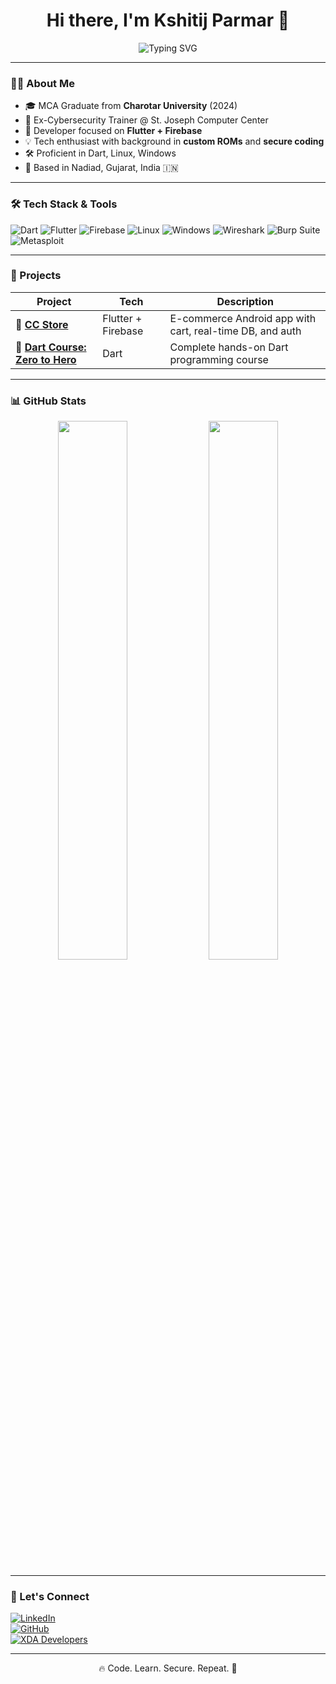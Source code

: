 <h1 align="center">Hi there, I'm Kshitij Parmar 👋</h1>

<p align="center">
  <img src="https://readme-typing-svg.herokuapp.com?font=Fira+Code&duration=2500&pause=1000&color=58A6FF&center=true&vCenter=true&width=500&lines=Flutter+%26+Firebase+Developer;Cybersecurity+Enthusiast+%F0%9F%94%92;Open+Source+Contributor+%F0%9F%93%9D%EF%B8%8F;Dart%2C+Linux%2C+Windows+User" alt="Typing SVG" />
</p>

---

### 🧑‍💻 About Me

- 🎓 MCA Graduate from **Charotar University** (2024)
- 💼 Ex-Cybersecurity Trainer @ St. Joseph Computer Center
- 🔧 Developer focused on **Flutter + Firebase**
- 💡 Tech enthusiast with background in **custom ROMs** and **secure coding**
- 🛠️ Proficient in Dart, Linux, Windows
- 📍 Based in Nadiad, Gujarat, India 🇮🇳

---

### 🛠️ Tech Stack & Tools

![Dart](https://img.shields.io/badge/-Dart-0175C2?style=for-the-badge&logo=dart&logoColor=white)
![Flutter](https://img.shields.io/badge/-Flutter-02569B?style=for-the-badge&logo=flutter)
![Firebase](https://img.shields.io/badge/-Firebase-FFCA28?style=for-the-badge&logo=firebase&logoColor=black)
![Linux](https://img.shields.io/badge/-Linux-FCC624?style=for-the-badge&logo=linux&logoColor=black)
![Windows](https://img.shields.io/badge/-Windows-0078D6?style=for-the-badge&logo=windows)
![Wireshark](https://img.shields.io/badge/-Wireshark-1679A7?style=for-the-badge&logo=wireshark)
![Burp Suite](https://img.shields.io/badge/-Burp_Suite-F57C00?style=for-the-badge)
![Metasploit](https://img.shields.io/badge/-Metasploit-black?style=for-the-badge)

---

### 🚀 Projects

| Project | Tech | Description |
|--------|------|-------------|
| 🛒 [**CC Store**](https://github.com/SwitU7Ronald/CC-Store) | Flutter + Firebase | E-commerce Android app with cart, real-time DB, and auth |
| 📘 [**Dart Course: Zero to Hero**](https://github.com/SwitU7Ronald/Dart-Course-Zero-Hero) | Dart | Complete hands-on Dart programming course |

---

### 📊 GitHub Stats

<p align="center">
  <img src="https://github-readme-stats.vercel.app/api?username=SwitU7Ronald&show_icons=true&theme=tokyonight" width="47%" />
  <img src="https://github-readme-stats.vercel.app/api/top-langs/?username=SwitU7Ronald&layout=compact&theme=tokyonight" width="47%" />
</p>

---

### 🤝 Let's Connect

[![LinkedIn](https://img.shields.io/badge/-LinkedIn-0077B5?style=for-the-badge&logo=linkedin&logoColor=white)](https://www.linkedin.com/in/kshitij-parmar)  
[![GitHub](https://img.shields.io/badge/-GitHub-181717?style=for-the-badge&logo=github&logoColor=white)](https://github.com/SwitU7Ronald)  
[![XDA Developers](https://img.shields.io/badge/-XDA_Developers-FEBD01?style=for-the-badge&logo=xda-developers&logoColor=black)](https://xdaforums.com/m/c2tu6u.7702775/)

---

<p align="center">🔥 Code. Learn. Secure. Repeat. 🚀</p>

